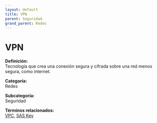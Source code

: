 ```yaml
---
layout: default
title: VPN
parent: Seguridad
grand_parent: Redes
---
```


# VPN

**Definición:**  
Tecnología que crea una conexión segura y cifrada sobre una red menos segura, como internet.

**Categoría:**  
Redes  

**Subcategoría:**  
Seguridad

**Términos relacionados:**  
[VPC](https://maleniski.github.io/diccionario-angl-tec-mx/docs/redes/seguridad/vpc.html), [SAS Key](https://maleniski.github.io/diccionario-angl-tec-mx/docs/redes/seguridad/sas-key.html)
